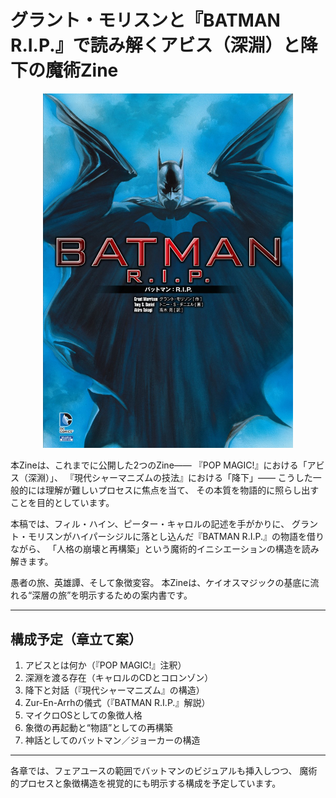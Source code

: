 # グラント・モリスンと『BATMAN R.I.P.』で読み解くアビス（深淵）と降下の魔術Zine

<div align="center">
  <img src="BATMAN_RIP.jpg" width="400">
</div>

本Zineは、これまでに公開した2つのZine――
『POP MAGIC!』における「アビス（深淵）」、
『現代シャーマニズムの技法』における「降下」――
こうした一般的には理解が難しいプロセスに焦点を当て、
その本質を物語的に照らし出すことを目的としています。

本稿では、フィル・ハイン、ピーター・キャロルの記述を手がかりに、
グラント・モリスンがハイパーシジルに落とし込んだ『BATMAN R.I.P.』の物語を借りながら、
「人格の崩壊と再構築」という魔術的イニシエーションの構造を読み解きます。

愚者の旅、英雄譚、そして象徴変容。
本Zineは、ケイオスマジックの基底に流れる“深層の旅”を明示するための案内書です。

---

## 構成予定（章立て案）

1. アビスとは何か（『POP MAGIC!』注釈）
2. 深淵を渡る存在（キャロルのCDとコロンゾン）
3. 降下と対話（『現代シャーマニズム』の構造）
4. Zur-En-Arrhの儀式（『BATMAN R.I.P.』解説）
5. マイクロOSとしての象徴人格
6. 象徴の再起動と“物語”としての再構築
7. 神話としてのバットマン／ジョーカーの構造

---

各章では、フェアユースの範囲でバットマンのビジュアルも挿入しつつ、
魔術的プロセスと象徴構造を視覚的にも明示する構成を予定しています。
